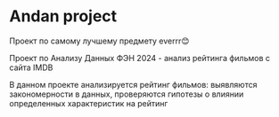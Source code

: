 # Andan project
Проект по самому лучшему предмету everrr😊


Проект по Анализу Данных ФЭН 2024 - анализ рейтинга фильмов с сайта IMDB

В данном проекте анализируется рейтинг фильмов: выявляются закономерности в данных, проверяются гипотезы о влиянии определенных характеристик на рейтинг 


